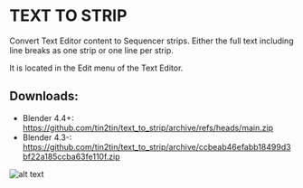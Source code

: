 # TEXT TO STRIP

Convert Text Editor content to Sequencer strips.
Either the full text including line breaks as one strip or one line per strip.

It is located in the Edit menu of the Text Editor.

## Downloads:
- Blender 4.4+: https://github.com/tin2tin/text_to_strip/archive/refs/heads/main.zip
- Blender 4.3-: https://github.com/tin2tin/text_to_strip/archive/ccbeab46efabb18499d3bf22a185ccba63fe110f.zip

![alt text](https://github.com/tin2tin/text_to_strip/blob/main/text%20to%20strip.gif?raw=true)

